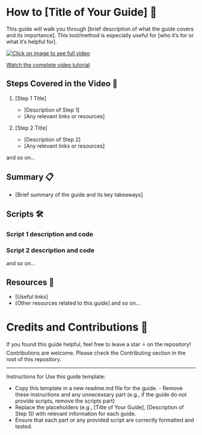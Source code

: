 # How to [Title of Your Guide] 📝

This guide will walk you through [brief description of what the guide covers and its importance]. This tool/method is especially useful for [who it’s for or what it’s helpful for].

[![Click on image to see full video](https://img.youtube.com/vi/YOUTUBE_VIDEO_ID_HERE/0.jpg "Watch the complete video tutorial")](https://www.youtube.com/watch?v=YOUTUBE_VIDEO_ID_HERE)

[Watch the complete video tutorial](https://www.youtube.com/watch?v=YOUTUBE_VIDEO_ID_HERE)

## Steps Covered in the Video 🎥 

1. [Step 1 Title]
    - [Description of Step 1]
    - [Any relevant links or resources]

2. [Step 2 Title]
    - [Description of Step 2]
    - [Any relevant links or resources]

and so on...

## Summary 📋
- [Brief summary of the guide and its key takeaways]

## Scripts 🛠️

### Script 1 description and code

### Script 2 description and code

and so on...

## Resources 📂
- [Useful links]
- [Other resources related to this guide]
and so on...

# Credits and Contributions 🤝
If you found this guide helpful, feel free to leave a star ⭐ on the repository! Contributions are welcome. Please check the Contributing section in the root of this repository.

---

Instructions for Use this guide template:
- Copy this template in a new readme.md file for the guide. - Remove these instructions and any unnecessary part (e.g., if the guide do not provide scripts, remove the scripts part)
- Replace the placeholders (e.g., [Title of Your Guide], [Description of Step 1]) with relevant information for each guide.
- Ensure that each part or any provided script are correctly formatted and tested.
